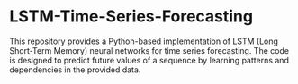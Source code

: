 # LSTM-Time-Series-Forecasting
This repository provides a Python-based implementation of LSTM (Long Short-Term Memory) neural networks for time series forecasting. The code is designed to predict future values of a sequence by learning patterns and dependencies in the provided data.
